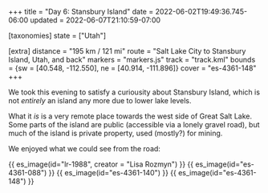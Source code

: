 +++
title = "Day 6: Stansbury Island"
date = 2022-06-02T19:49:36.745-06:00
updated = 2022-06-07T21:10:59-07:00

[taxonomies]
state = ["Utah"]

[extra]
distance = "195 km / 121 mi"
route = "Salt Lake City to Stansbury Island, Utah, and back"
markers = "markers.js"
track = "track.kml"
bounds = {sw = [40.548, -112.550], ne = [40.914, -111.896]}
cover = "es-4361-148"
+++

We took this evening to satisfy a curiousity about Stansbury Island, which is not _entirely_ an island any more due to lower lake levels.

<!-- more -->

What it _is_ is a very remote place towards the west side of Great Salt Lake. Some parts of the island are public (accessible via a lonely gravel road), but much of the island is private property, used (mostly?) for mining.

We enjoyed what we could see from the road:

{{ es_image(id="lr-1988", creator = "Lisa Rozmyn") }}
{{ es_image(id="es-4361-088") }}
{{ es_image(id="es-4361-140") }}
{{ es_image(id="es-4361-148") }}
